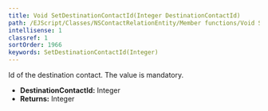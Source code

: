 ```yaml
---
title: Void SetDestinationContactId(Integer DestinationContactId)
path: /EJScript/Classes/NSContactRelationEntity/Member functions/Void SetDestinationContactId(Integer p_0)
intellisense: 1
classref: 1
sortOrder: 1966
keywords: SetDestinationContactId(Integer)
---
```



Id of the destination contact. The value is mandatory.



* **DestinationContactId:** Integer
* **Returns:** Integer



